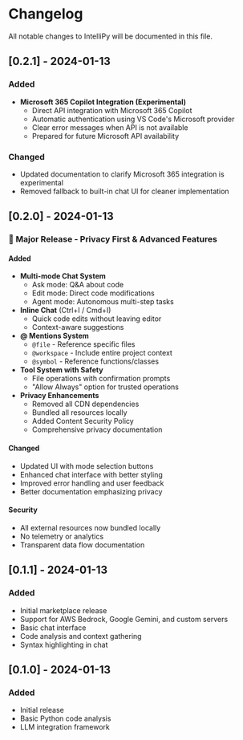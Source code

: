 # Changelog

All notable changes to IntelliPy will be documented in this file.

## [0.2.1] - 2024-01-13

### Added
- **Microsoft 365 Copilot Integration (Experimental)**
  - Direct API integration with Microsoft 365 Copilot
  - Automatic authentication using VS Code's Microsoft provider
  - Clear error messages when API is not available
  - Prepared for future Microsoft API availability

### Changed
- Updated documentation to clarify Microsoft 365 integration is experimental
- Removed fallback to built-in chat UI for cleaner implementation

## [0.2.0] - 2024-01-13

### 🎉 Major Release - Privacy First & Advanced Features

#### Added
- **Multi-mode Chat System**
  - Ask mode: Q&A about code
  - Edit mode: Direct code modifications
  - Agent mode: Autonomous multi-step tasks
- **Inline Chat** (Ctrl+I / Cmd+I)
  - Quick code edits without leaving editor
  - Context-aware suggestions
- **@ Mentions System**
  - `@file` - Reference specific files
  - `@workspace` - Include entire project context
  - `@symbol` - Reference functions/classes
- **Tool System with Safety**
  - File operations with confirmation prompts
  - "Allow Always" option for trusted operations
- **Privacy Enhancements**
  - Removed all CDN dependencies
  - Bundled all resources locally
  - Added Content Security Policy
  - Comprehensive privacy documentation

#### Changed
- Updated UI with mode selection buttons
- Enhanced chat interface with better styling
- Improved error handling and user feedback
- Better documentation emphasizing privacy

#### Security
- All external resources now bundled locally
- No telemetry or analytics
- Transparent data flow documentation

## [0.1.1] - 2024-01-13

### Added
- Initial marketplace release
- Support for AWS Bedrock, Google Gemini, and custom servers
- Basic chat interface
- Code analysis and context gathering
- Syntax highlighting in chat

## [0.1.0] - 2024-01-13

### Added
- Initial release
- Basic Python code analysis
- LLM integration framework